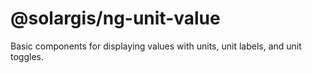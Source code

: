 # @solargis/ng-unit-value

Basic components for displaying values with units, unit labels, and unit toggles.
